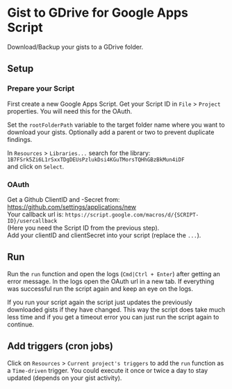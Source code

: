 # Gist to GDrive for Google Apps Script

Download/Backup your gists to a GDrive folder.

## Setup

### Prepare your Script

First create a new Google Apps Script. Get your Script ID in `File` > `Project`
properties. You will need this for the OAuth.

Set the `rootFolderPath` variable to the target folder name where you want to
download your gists. Optionally add a parent or two to prevent duplicate findings.

In `Resources` > `Libraries...` search for the library:  
`1B7FSrk5Zi6L1rSxxTDgDEUsPzlukDsi4KGuTMorsTQHhGBzBkMun4iDF`  
and click on `Select`.

### OAuth

Get a Github ClientID and -Secret from: https://github.com/settings/applications/new  
Your callback url is: `https://script.google.com/macros/d/{SCRIPT-ID}/usercallback`  
(Here you need the Script ID from the previous step).  
Add your clientID and clientSecret into your script (replace the `...`).


## Run

Run the `run` function and open the logs (`Cmd|Ctrl + Enter`) after getting an
error message. In the logs open the OAuth url in a new tab. If everything was
successful run the script again and keep an eye on the logs.

If you run your script again the script just updates the previously downloaded
gists if they have changed. This way the script does take much less time and if
you get a timeout error you can just run the script again to continue.

## Add triggers (cron jobs)

Click on `Resources` > `Current project's triggers` to add the `run`
function as a `Time-driven` trigger. You could execute it once or twice a day to
stay updated (depends on your gist activity).
